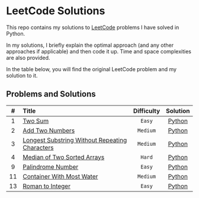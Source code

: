 # LeetCode Solutions

This repo contains my solutions to [LeetCode](https://leetcode.com/) problems I have solved in Python.

In my solutions, I briefly explain the optimal approach (and any other approaches if applicable) and then code it up. Time and space complexities are also provided.

In the table below, you will find the original LeetCode problem and my solution to it.

## Problems and Solutions

| # | Title | Difficulty | Solution |
| :-------------: | :------------- | :-------------: | :-------------: |
| 1 | [Two Sum](https://leetcode.com/problems/two-sum/) | `Easy` | [Python](python/0001-two-sum.py) |
| 2 | [Add Two Numbers](https://leetcode.com/problems/add-two-numbers/) | `Medium` | [Python](python/0002-add-two-numbers.py)|
| 3 | [Longest Substring Without Repeating Characters](https://leetcode.com/problems/longest-substring-without-repeating-characters/) | `Medium` | [Python](python/0003-longest-substring-without-repeating-characters.py)|
| 4 | [Median of Two Sorted Arrays](https://leetcode.com/problems/median-of-two-sorted-arrays/) | `Hard` | [Python](python/0004-median-of-two-sorted-arrays.py)|
| 9 | [Palindrome Number](https://leetcode.com/problems/palindrome-number/) | `Easy` | [Python](python/0009-palindrome-number.py)|
| 11 | [Container With Most Water](https://leetcode.com/problems/container-with-most-water/) | `Medium` | [Python](python/0011-container-with-most-water.py)|
| 13 | [Roman to Integer](https://leetcode.com/problems/roman-to-integer/) | `Easy` | [Python](python/0013-roman-to-integer.py)|
